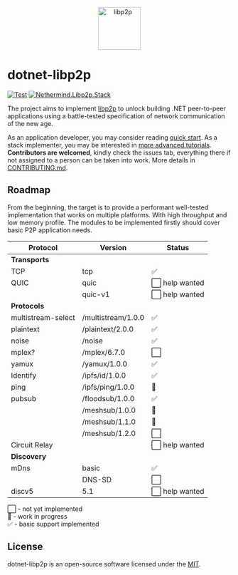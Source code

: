 <p align="center">
  <picture>
    <source media="(prefers-color-scheme: dark)" srcset="https://github.com/libp2p/libp2p/blob/master/logo/white-bg-2.png?raw=true">
    <source media="(prefers-color-scheme: light)" srcset="https://github.com/libp2p/libp2p/blob/master/logo/black-bg-2.png?raw=true">
    <img alt="libp2p" src="https://github.com/libp2p/libp2p/blob/master/logo/black-bg-2.png?raw=true" height="96">
  </picture>
</p>

# dotnet-libp2p

[![Test](https://github.com/nethermindeth/dotnet-libp2p/actions/workflows/test.yml/badge.svg)](https://github.com/nethermindeth/dotnet-libp2p/actions/workflows/test.yml)
[![Nethermind.Libp2p.Stack](https://img.shields.io/nuget/v/Nethermind.Libp2p.Stack)](https://www.nuget.org/packages/Nethermind.Libp2p.Stack)

The project aims to implement [libp2p](https://libp2p.io) to unlock building .NET peer-to-peer applications using a battle-tested specification of network communication of the new age.

As an application developer, you may consider reading [quick start](./docs/quick-start.md).
As a stack implementer, you may be interested in [more advanced tutorials](./docs/development/README.md).
**Contributors are welcomed**, kindly check the issues tab, everything there if not assigned to a person can be taken into work. More details in [CONTRIBUTING.md](./CONTRIBUTING.md).

## Roadmap

From the beginning, the target is to provide a performant well-tested implementation that works on multiple platforms. With high throughput and low memory profile. The modules to be implemented firstly should cover basic P2P application needs.

| Protocol           | Version            | Status          |
|--------------------|--------------------|-----------------|
| **Transports**
| TCP                | tcp                | ✅             |
| QUIC               | quic               | ⬜ help wanted |
|                    | quic-v1            | ⬜ help wanted |
| **Protocols**
| multistream-select | /multistream/1.0.0 | ✅             |
| plaintext          | /plaintext/2.0.0   | ✅             |
| noise              | /noise             | ✅             |
| mplex?             | /mplex/6.7.0       | ⬜             |
| yamux              | /yamux/1.0.0       | ✅             |
| Identify           | /ipfs/id/1.0.0     | ✅             |
| ping               | /ipfs/ping/1.0.0   | 🚧             |
| pubsub             | /floodsub/1.0.0    | ✅             |
|                    | /meshsub/1.0.0     | 🚧             |
|                    | /meshsub/1.1.0     | 🚧             |
|                    | /meshsub/1.2.0     | ⬜             |
| Circuit Relay      |                    | ⬜ help wanted |
| **Discovery**
| mDns               | basic              | ✅             |
|                    | DNS-SD             | ⬜             |
| discv5             | 5.1                | ⬜ help wanted |

⬜ - not yet implemented<br>
🚧 - work in progress<br>
✅ - basic support implemented

## License

dotnet-libp2p is an open-source software licensed under the [MIT](https://github.com/nethermindeth/dotnet-libp2p/blob/main/LICENSE).
